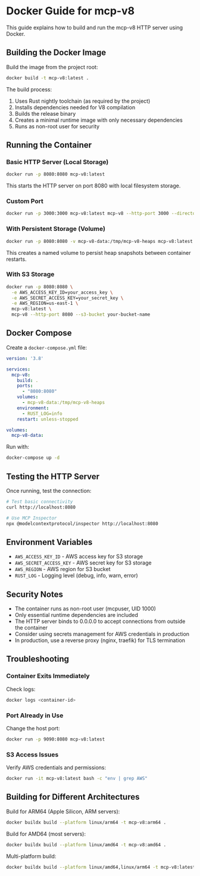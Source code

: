 # Docker Guide for mcp-v8

This guide explains how to build and run the mcp-v8 HTTP server using Docker.

## Building the Docker Image

Build the image from the project root:

```bash
docker build -t mcp-v8:latest .
```

The build process:
1. Uses Rust nightly toolchain (as required by the project)
2. Installs dependencies needed for V8 compilation
3. Builds the release binary
4. Creates a minimal runtime image with only necessary dependencies
5. Runs as non-root user for security

## Running the Container

### Basic HTTP Server (Local Storage)

```bash
docker run -p 8080:8080 mcp-v8:latest
```

This starts the HTTP server on port 8080 with local filesystem storage.

### Custom Port

```bash
docker run -p 3000:3000 mcp-v8:latest mcp-v8 --http-port 3000 --directory-path /tmp/mcp-v8-heaps
```

### With Persistent Storage (Volume)

```bash
docker run -p 8080:8080 -v mcp-v8-data:/tmp/mcp-v8-heaps mcp-v8:latest
```

This creates a named volume to persist heap snapshots between container restarts.

### With S3 Storage

```bash
docker run -p 8080:8080 \
  -e AWS_ACCESS_KEY_ID=your_access_key \
  -e AWS_SECRET_ACCESS_KEY=your_secret_key \
  -e AWS_REGION=us-east-1 \
  mcp-v8:latest \
  mcp-v8 --http-port 8080 --s3-bucket your-bucket-name
```

## Docker Compose

Create a `docker-compose.yml` file:

```yaml
version: '3.8'

services:
  mcp-v8:
    build: .
    ports:
      - "8080:8080"
    volumes:
      - mcp-v8-data:/tmp/mcp-v8-heaps
    environment:
      - RUST_LOG=info
    restart: unless-stopped

volumes:
  mcp-v8-data:
```

Run with:

```bash
docker-compose up -d
```

## Testing the HTTP Server

Once running, test the connection:

```bash
# Test basic connectivity
curl http://localhost:8080

# Use MCP Inspector
npx @modelcontextprotocol/inspector http://localhost:8080
```

## Environment Variables

- `AWS_ACCESS_KEY_ID` - AWS access key for S3 storage
- `AWS_SECRET_ACCESS_KEY` - AWS secret key for S3 storage
- `AWS_REGION` - AWS region for S3 bucket
- `RUST_LOG` - Logging level (debug, info, warn, error)

## Security Notes

- The container runs as non-root user (mcpuser, UID 1000)
- Only essential runtime dependencies are included
- The HTTP server binds to 0.0.0.0 to accept connections from outside the container
- Consider using secrets management for AWS credentials in production
- In production, use a reverse proxy (nginx, traefik) for TLS termination

## Troubleshooting

### Container Exits Immediately

Check logs:
```bash
docker logs <container-id>
```

### Port Already in Use

Change the host port:
```bash
docker run -p 9090:8080 mcp-v8:latest
```

### S3 Access Issues

Verify AWS credentials and permissions:
```bash
docker run -it mcp-v8:latest bash -c "env | grep AWS"
```

## Building for Different Architectures

Build for ARM64 (Apple Silicon, ARM servers):
```bash
docker buildx build --platform linux/arm64 -t mcp-v8:arm64 .
```

Build for AMD64 (most servers):
```bash
docker buildx build --platform linux/amd64 -t mcp-v8:amd64 .
```

Multi-platform build:
```bash
docker buildx build --platform linux/amd64,linux/arm64 -t mcp-v8:latest .
```
